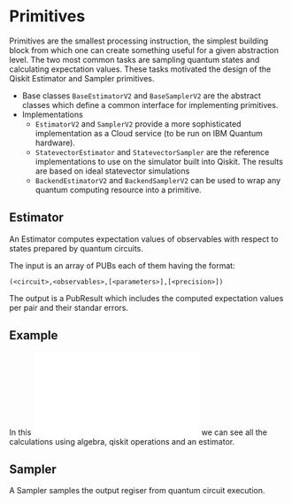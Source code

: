 # Primitives

Primitives are the smallest processing instruction, the simplest building block from which one can create something useful
for a given abstraction level.
The two most common tasks are sampling quantum states and calculating expectation values. These tasks motivated the design of the Qiskit Estimator and Sampler primitives.

- Base classes
```BaseEstimatorV2``` and ```BaseSamplerV2``` are the abstract classes which define a common interface for implementing primitives.
- Implementations
    - ```EstimatorV2``` and ```SamplerV2``` provide a more sophisticated implementation as a Cloud service (to be run on IBM Quantum hardware).
    - ```StatevectorEstimator``` and ```StatevectorSampler``` are the reference implementations to use on the simulator built into Qiskit. The results are based on ideal statevector simulations
    - ```BackendEstimatorV2``` and ```BackendSamplerV2``` can be used to wrap any quantum computing resource into a primitive.

## Estimator
An Estimator computes expectation values of observables with respect to states prepared by quantum circuits.

The input is an array of PUBs each of them having the format:
```
(<circuit>,<observables>,[<parameters>],[<precision>])
```
The output is a PubResult which includes the computed expectation values per pair and their standar errors.

## Example
In this ![Estiamtor example](../example_estimator.md) we can see all the calculations using algebra, qiskit operations and an estimator.

## Sampler
A Sampler samples the output regiser from quantum circuit execution.
